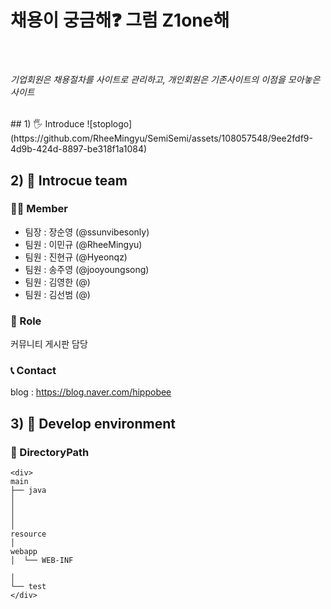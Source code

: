 <h1><b>채용이 궁금해❓ 그럼 Z1one해</b></h1><br>
<h6>기업회원은 채용절차를 사이트로 관리하고, 개인회원은 기존사이트의 이점을 모아놓은 사이트</h6>
## 1) 🖐 Introduce 
![stoplogo](https://github.com/RheeMingyu/SemiSemi/assets/108057548/9ee2fdf9-4d9b-424d-8897-be318f1a1084)


## 2) 📢 Introcue team

### 🤷‍♂️ Member
- 팀장 : 장순영 (@ssunvibesonly)
- 팀원 : 이민규 (@RheeMingyu)
- 팀원 : 진현규 (@Hyeonqz)
- 팀원 : 송주영 (@jooyoungsong)
- 팀원 : 김영한 (@)
- 팀원 : 김선범 (@)

### 🔨 Role
커뮤니티 게시판 담당



### 📞 Contact
blog : https://blog.naver.com/hippobee

## 3) 🌴 Develop environment







### 💼 DirectoryPath
```
<div>
main 
├── java
│   
│   
│           
│
resource
│
webapp
│  └── WEB-INF

│
└── test
</div>
```
